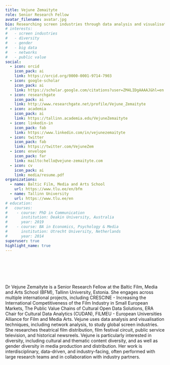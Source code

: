 ```yaml
---
title: Vejune Zemaityte
role: Senior Research Fellow
avatar_filename: avatar.jpg
bio: Researching screen industries through data analysis and visualisation.
# interests:
#   - screen industries
#   - diversity
#   - gender
#   - big data
#   - networks
#   - public value
social:
  - icon: orcid
    icon_pack: ai
    link: https://orcid.org/0000-0001-9714-7903
  - icon: google-scholar
    icon_pack: ai
    link: https://scholar.google.com/citations?user=ZM4LIDgAAAAJ&hl=en
  - icon: researchgate
    icon_pack: ai
    link: http://www.researchgate.net/profile/Vejune_Zemaityte
  - icon: academia
    icon_pack: ai
    link: https://tallinn.academia.edu/VejuneZemaityte
  - icon: linkedin-in
    icon_pack: fab
    link: https://www.linkedin.com/in/vejunezemaityte
  - icon: twitter
    icon_pack: fab
    link: https://twitter.com/VejuneZem
  - icon: envelope
    icon_pack: far
    link: mailto:hello@vejune-zemaityte.com
  - icon: cv
    icon_pack: ai
    link: media/resume.pdf
organizations:
  - name: Baltic Film, Media and Arts School
    url: https://www.tlu.ee/en/bfm
  - name: Tallinn University
    url: https://www.tlu.ee/en
# education:
#   courses:
#    - course: PhD in Communication
#      institution: Deakin University, Australia
#      year: 2019
#    - course: BA in Economics, Psychology & Media
#      institution: Utrecht University, Netherlands
#      year: 2014
superuser: true
highlight_name: true
---
```

</br>
</br>
</br>
</br>
</br>
Dr Vejune Zemaityte is a Senior Research Fellow at the Baltic Film, Media and Arts School (BFM), Tallinn University, Estonia. She engages across multiple international projects, including CRESCINE - Increasing the International Competitiveness of the Film Industry in Small European Markets, The Public Value Chains of Cultural Open Data Solutions, ERA Chair for Cultural Data Analytics (CUDAN), FILMEU - European Universities Alliance for Film and Media Arts. Vejune uses data analysis and visualisation techniques, including network analysis, to study global screen industries. She researches theatrical film distribution, film festival circuit, public service television, and historical newsreels. Vejune is particularly interested in diversity, including cultural and thematic content diversity, and as well as gender diversity in media production and distribution. Her work is interdisciplinary, data-driven, and industry-facing, often performed with large research teams and in collaboration with industry partners.